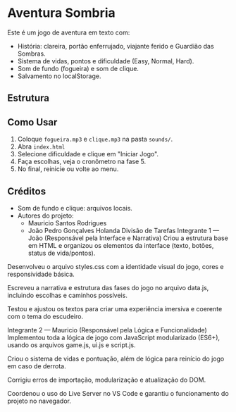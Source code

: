 
# Aventura Sombria

Este é um jogo de aventura em texto com:

- História: clareira, portão enferrujado, viajante ferido e Guardião das Sombras.
- Sistema de vidas, pontos e dificuldade (Easy, Normal, Hard).
- Som de fundo (fogueira) e som de clique.
- Salvamento no localStorage.

## Estrutura

## Como Usar
1. Coloque `fogueira.mp3` e `clique.mp3` na pasta `sounds/`.
2. Abra `index.html`
3. Selecione dificuldade e clique em "Iniciar Jogo".
4. Faça escolhas, veja o cronômetro na fase 5.
5. No final, reinicie ou volte ao menu.

## Créditos
- Som de fundo e clique: arquivos locais.
- Autores do projeto:
  - Mauricio Santos Rodrigues
  - João Pedro Gonçalves Holanda
Divisão de Tarefas
Integrante 1 — João (Responsável pela Interface e Narrativa)
Criou a estrutura base em HTML e organizou os elementos da interface (texto, botões, status de vida/pontos).

Desenvolveu o arquivo styles.css com a identidade visual do jogo, cores e responsividade básica.

Escreveu a narrativa e estrutura das fases do jogo no arquivo data.js, incluindo escolhas e caminhos possíveis.

Testou e ajustou os textos para criar uma experiência imersiva e coerente com o tema do escudeiro.

Integrante 2 — Mauricio (Responsável pela Lógica e Funcionalidade)
Implementou toda a lógica de jogo com JavaScript modularizado (ES6+), usando os arquivos game.js, ui.js e script.js.

Criou o sistema de vidas e pontuação, além de lógica para reinício do jogo em caso de derrota.

Corrigiu erros de importação, modularização e atualização do DOM.

Coordenou o uso do Live Server no VS Code e garantiu o funcionamento do projeto no navegador.


